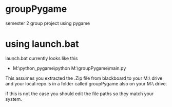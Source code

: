# groupPygame
semester 2 group project using pygame


# using launch.bat
launch.bat currently looks like this  
- M:\python_pygame\python M:\groupPygame\main.py

This assumes you extracted the .Zip file from blackboard to your M:\ drive  
and your local repo is in a folder called groupPygame also on your M:\ drive.

if this is not the case you should edit the file paths so they match your system.
